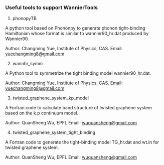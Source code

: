 ### Useful tools to support WannierTools

1. phonopyTB

A python tool based on Phononpy to generate phonon tight-binding Hamiltonian
whose format is similar to wannier90\_hr.dat produced by Wannier90.

Author: Changming Yue, Institute of Physics, CAS.
Email: yuechangming8@gmail.com


2.  wannhr\_symm

A Python tool to symmetrize the tight binding model wannier90\_hr.dat.

Author: Changming Yue, Institute of Physics, CAS.
Email: yuechangming8@gmail.com

3. twisted\_graphene\_system\_kp\_model

A Fortran code to calculate band structure of twisted graphene system based on the k.p continuum model.

Author: QuanSheng Wu, EPFL
Email: wuquansheng@gmail.com


4. twisted\_graphene\_system\_tight\_binding

A Fortran code to generate the tight-binding model TG\_hr.dat and wt.in for twisted graphene system.

Author: QuanSheng Wu, EPFL
Email: wuquansheng@gmail.com


